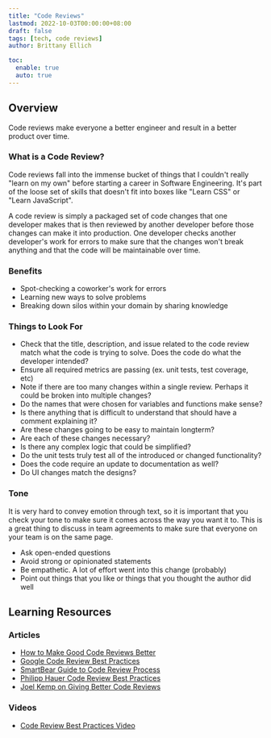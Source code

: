 ```yaml
---
title: "Code Reviews"
lastmod: 2022-10-03T00:00:00+08:00
draft: false
tags: [tech, code reviews]
author: Brittany Ellich

toc:
  enable: true
  auto: true
---
```


## Overview

Code reviews make everyone a better engineer and result in a better product over time.

### What is a Code Review?

Code reviews fall into the immense bucket of things that I couldn't really "learn on my own" before starting a career in Software Engineering. It's part of the loose set of skills that doesn't fit into boxes like "Learn CSS" or "Learn JavaScript".

A code review is simply a packaged set of code changes that one developer makes that is then reviewed by another developer before those changes can make it into production. One developer checks another developer's work for errors to make sure that the changes won't break anything and that the code will be maintainable over time.

### Benefits

* Spot-checking a coworker's work for errors
* Learning new ways to solve problems
* Breaking down silos within your domain by sharing knowledge

### Things to Look For

* Check that the title, description, and issue related to the code review match what the code is trying to solve. Does the code do what the developer intended?
* Ensure all required metrics are passing (ex. unit tests, test coverage, etc)
* Note if there are too many changes within a single review. Perhaps it could be broken into multiple changes?
* Do the names that were chosen for variables and functions make sense?
* Is there anything that is difficult to understand that should have a comment explaining it?
* Are these changes going to be easy to maintain longterm?
* Are each of these changes necessary?
* Is there any complex logic that could be simplified?
* Do the unit tests truly test all of the introduced or changed functionality?
* Does the code require an update to documentation as well?
* Do UI changes match the designs?

### Tone

It is very hard to convey emotion through text, so it is important that you check your tone to make sure it comes across the way you want it to. This is a great thing to discuss in team agreements to make sure that everyone on your team is on the same page.

* Ask open-ended questions
* Avoid strong or opinionated statements
* Be empathetic. A lot of effort went into this change (probably)
* Point out things that you like or things that you thought the author did well

## Learning Resources

### Articles

* [How to Make Good Code Reviews Better](https://stackoverflow.blog/2019/09/30/how-to-make-good-code-reviews-better/)
* [Google Code Review Best Practices](https://google.github.io/eng-practices/review/reviewer/)
* [SmartBear Guide to Code Review Process](https://smartbear.com/learn/code-review/guide-to-code-review-process/)
* [Philipp Hauer Code Review Best Practices](https://phauer.com/2018/code-review-guidelines)
* [Joel Kemp on Giving Better Code Reviews](https://medium.com/@mrjoelkemp/giving-better-code-reviews-16109e0fdd36)

### Videos

* [Code Review Best Practices Video](https://www.youtube.com/watch?v=3pth05Rgr8U)